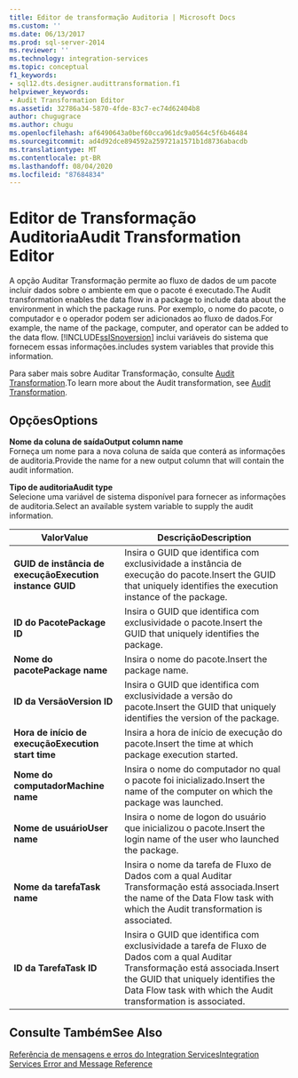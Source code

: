 ```yaml
---
title: Editor de transformação Auditoria | Microsoft Docs
ms.custom: ''
ms.date: 06/13/2017
ms.prod: sql-server-2014
ms.reviewer: ''
ms.technology: integration-services
ms.topic: conceptual
f1_keywords:
- sql12.dts.designer.audittransformation.f1
helpviewer_keywords:
- Audit Transformation Editor
ms.assetid: 32786a34-5870-4fde-83c7-ec74d62404b8
author: chugugrace
ms.author: chugu
ms.openlocfilehash: af6490643a0bef60cca961dc9a0564c5f6b46484
ms.sourcegitcommit: ad4d92dce894592a259721a1571b1d8736abacdb
ms.translationtype: MT
ms.contentlocale: pt-BR
ms.lasthandoff: 08/04/2020
ms.locfileid: "87684834"
---
```

# <a name="audit-transformation-editor"></a><span data-ttu-id="3ceda-102">Editor de Transformação Auditoria</span><span class="sxs-lookup"><span data-stu-id="3ceda-102">Audit Transformation Editor</span></span>
  <span data-ttu-id="3ceda-103">A opção Auditar Transformação permite ao fluxo de dados de um pacote incluir dados sobre o ambiente em que o pacote é executado.</span><span class="sxs-lookup"><span data-stu-id="3ceda-103">The Audit transformation enables the data flow in a package to include data about the environment in which the package runs.</span></span> <span data-ttu-id="3ceda-104">Por exemplo, o nome do pacote, o computador e o operador podem ser adicionados ao fluxo de dados.</span><span class="sxs-lookup"><span data-stu-id="3ceda-104">For example, the name of the package, computer, and operator can be added to the data flow.</span></span> [!INCLUDE[ssISnoversion](../includes/ssisnoversion-md.md)] <span data-ttu-id="3ceda-105">inclui variáveis do sistema que fornecem essas informações.</span><span class="sxs-lookup"><span data-stu-id="3ceda-105">includes system variables that provide this information.</span></span>  
  
 <span data-ttu-id="3ceda-106">Para saber mais sobre Auditar Transformação, consulte [Audit Transformation](data-flow/transformations/audit-transformation.md).</span><span class="sxs-lookup"><span data-stu-id="3ceda-106">To learn more about the Audit transformation, see [Audit Transformation](data-flow/transformations/audit-transformation.md).</span></span>  
  
## <a name="options"></a><span data-ttu-id="3ceda-107">Opções</span><span class="sxs-lookup"><span data-stu-id="3ceda-107">Options</span></span>  
 <span data-ttu-id="3ceda-108">**Nome da coluna de saída**</span><span class="sxs-lookup"><span data-stu-id="3ceda-108">**Output column name**</span></span>  
 <span data-ttu-id="3ceda-109">Forneça um nome para a nova coluna de saída que conterá as informações de auditoria.</span><span class="sxs-lookup"><span data-stu-id="3ceda-109">Provide the name for a new output column that will contain the audit information.</span></span>  
  
 <span data-ttu-id="3ceda-110">**Tipo de auditoria**</span><span class="sxs-lookup"><span data-stu-id="3ceda-110">**Audit type**</span></span>  
 <span data-ttu-id="3ceda-111">Selecione uma variável de sistema disponível para fornecer as informações de auditoria.</span><span class="sxs-lookup"><span data-stu-id="3ceda-111">Select an available system variable to supply the audit information.</span></span>  
  
|<span data-ttu-id="3ceda-112">Valor</span><span class="sxs-lookup"><span data-stu-id="3ceda-112">Value</span></span>|<span data-ttu-id="3ceda-113">Descrição</span><span class="sxs-lookup"><span data-stu-id="3ceda-113">Description</span></span>|  
|-----------|-----------------|  
|<span data-ttu-id="3ceda-114">**GUID de instância de execução**</span><span class="sxs-lookup"><span data-stu-id="3ceda-114">**Execution instance GUID**</span></span>|<span data-ttu-id="3ceda-115">Insira o GUID que identifica com exclusividade a instância de execução do pacote.</span><span class="sxs-lookup"><span data-stu-id="3ceda-115">Insert the GUID that uniquely identifies the execution instance of the package.</span></span>|  
|<span data-ttu-id="3ceda-116">**ID do Pacote**</span><span class="sxs-lookup"><span data-stu-id="3ceda-116">**Package ID**</span></span>|<span data-ttu-id="3ceda-117">Insira o GUID que identifica com exclusividade o pacote.</span><span class="sxs-lookup"><span data-stu-id="3ceda-117">Insert the GUID that uniquely identifies the package.</span></span>|  
|<span data-ttu-id="3ceda-118">**Nome do pacote**</span><span class="sxs-lookup"><span data-stu-id="3ceda-118">**Package name**</span></span>|<span data-ttu-id="3ceda-119">Insira o nome do pacote.</span><span class="sxs-lookup"><span data-stu-id="3ceda-119">Insert the package name.</span></span>|  
|<span data-ttu-id="3ceda-120">**ID da Versão**</span><span class="sxs-lookup"><span data-stu-id="3ceda-120">**Version ID**</span></span>|<span data-ttu-id="3ceda-121">Insira o GUID que identifica com exclusividade a versão do pacote.</span><span class="sxs-lookup"><span data-stu-id="3ceda-121">Insert the GUID that uniquely identifies the version of the package.</span></span>|  
|<span data-ttu-id="3ceda-122">**Hora de início de execução**</span><span class="sxs-lookup"><span data-stu-id="3ceda-122">**Execution start time**</span></span>|<span data-ttu-id="3ceda-123">Insira a hora de início de execução do pacote.</span><span class="sxs-lookup"><span data-stu-id="3ceda-123">Insert the time at which package execution started.</span></span>|  
|<span data-ttu-id="3ceda-124">**Nome do computador**</span><span class="sxs-lookup"><span data-stu-id="3ceda-124">**Machine name**</span></span>|<span data-ttu-id="3ceda-125">Insira o nome do computador no qual o pacote foi inicializado.</span><span class="sxs-lookup"><span data-stu-id="3ceda-125">Insert the name of the computer on which the package was launched.</span></span>|  
|<span data-ttu-id="3ceda-126">**Nome de usuário**</span><span class="sxs-lookup"><span data-stu-id="3ceda-126">**User name**</span></span>|<span data-ttu-id="3ceda-127">Insira o nome de logon do usuário que inicializou o pacote.</span><span class="sxs-lookup"><span data-stu-id="3ceda-127">Insert the login name of the user who launched the package.</span></span>|  
|<span data-ttu-id="3ceda-128">**Nome da tarefa**</span><span class="sxs-lookup"><span data-stu-id="3ceda-128">**Task name**</span></span>|<span data-ttu-id="3ceda-129">Insira o nome da tarefa de Fluxo de Dados com a qual Auditar Transformação está associada.</span><span class="sxs-lookup"><span data-stu-id="3ceda-129">Insert the name of the Data Flow task with which the Audit transformation is associated.</span></span>|  
|<span data-ttu-id="3ceda-130">**ID da Tarefa**</span><span class="sxs-lookup"><span data-stu-id="3ceda-130">**Task ID**</span></span>|<span data-ttu-id="3ceda-131">Insira o GUID que identifica com exclusividade a tarefa de Fluxo de Dados com a qual Auditar Transformação está associada.</span><span class="sxs-lookup"><span data-stu-id="3ceda-131">Insert the GUID that uniquely identifies the Data Flow task with which the Audit transformation is associated.</span></span>|  
  
## <a name="see-also"></a><span data-ttu-id="3ceda-132">Consulte Também</span><span class="sxs-lookup"><span data-stu-id="3ceda-132">See Also</span></span>  
 [<span data-ttu-id="3ceda-133">Referência de mensagens e erros do Integration Services</span><span class="sxs-lookup"><span data-stu-id="3ceda-133">Integration Services Error and Message Reference</span></span>](../../2014/integration-services/integration-services-error-and-message-reference.md)  
  
  
